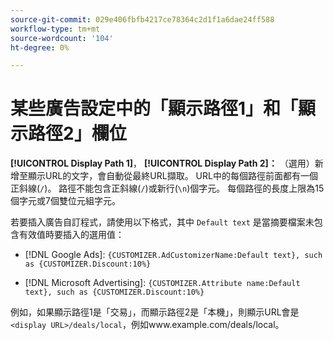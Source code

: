 ```yaml
---
source-git-commit: 029e406fbfb4217ce78364c2d1f1a6dae24ff588
workflow-type: tm+mt
source-wordcount: '104'
ht-degree: 0%

---
```

# 某些廣告設定中的「顯示路徑1」和「顯示路徑2」欄位

**[!UICONTROL Display Path 1]**， **[!UICONTROL Display Path 2]：** （選用）新增至顯示URL的文字，會自動從最終URL擷取。 URL中的每個路徑前面都有一個正斜線(`/`)。 路徑不能包含正斜線(`/`)或新行(`\n`)個字元。 每個路徑的長度上限為15個字元或7個雙位元組字元。

若要插入廣告自訂程式，請使用以下格式，其中 `Default text` 是當摘要檔案未包含有效值時要插入的選用值：

* [!DNL Google Ads]: `{CUSTOMIZER.AdCustomizerName:Default text}, such as {CUSTOMIZER.Discount:10%}`

* [!DNL Microsoft Advertising]: `{CUSTOMIZER.Attribute name:Default text}, such as {CUSTOMIZER.Discount:10%}`

例如，如果顯示路徑1是「交易」，而顯示路徑2是「本機」，則顯示URL會是 `<display URL>/deals/local`，例如www.example.com/deals/local。
